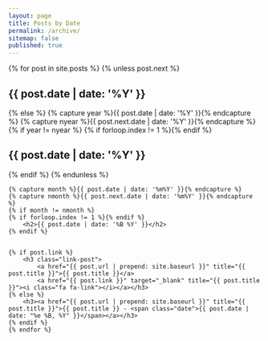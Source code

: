 ```yaml
---
layout: page
title: Posts by Date
permalink: /archive/
sitemap: false
published: true
---
```


<div id="index">
    {% for post in site.posts %}
        {% unless post.next %}
            <h2>{{ post.date | date: '%Y' }}</h2>
        {% else %}
            {% capture year %}{{ post.date | date: '%Y' }}{% endcapture %}
            {% capture nyear %}{{ post.next.date | date: '%Y' }}{% endcapture %}
            {% if year != nyear %}
            {% if forloop.index != 1 %}{% endif %}
                <h2>{{ post.date | date: '%Y' }}</h2>
            {% endif %}
        {% endunless %}

    {% capture month %}{{ post.date | date: '%m%Y' }}{% endcapture %}
    {% capture nmonth %}{{ post.next.date | date: '%m%Y' }}{% endcapture %}
    {% if month != nmonth %}
    {% if forloop.index != 1 %}{% endif %}
        <h2>{{ post.date | date: '%B %Y' }}</h2>
    {% endif %}


    {% if post.link %}
        <h3 class="link-post">
            <a href="{{ post.url | prepend: site.baseurl }}" title="{{ post.title }}">{{ post.title }}</a>
            <a href="{{ post.link }}" target="_blank" title="{{ post.title }}"><i class="fa fa-link"></i></a></h3>
    {% else %}
        <h3><a href="{{ post.url | prepend: site.baseurl }}" title="{{ post.title }}">{{ post.title }} - <span class="date">{{ post.date |  date: "%e %B, %Y" }}</span></a></h3>
    {% endif %}
    {% endfor %}
  <br/>
</div>

